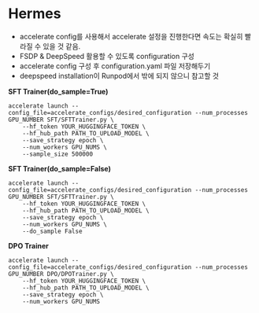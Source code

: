 # Hermes

- accelerate config를 사용해서 accelerate 설정을 진행한다면 속도는 확실히 빨라질 수 있을 것 같음.
- FSDP & DeepSpeed 활용할 수 있도록 configuration 구성
- accelerate config 구성 후 configuration.yaml 파일 저장해두기
- deepspeed installation이 Runpod에서 밖에 되지 않으니 참고할 것

**SFT Trainer(do_sample=True)**
```
accelerate launch --config_file=accelerate_configs/desired_configuration --num_processes GPU_NUMBER SFT/SFTTrainer.py \
    --hf_token YOUR_HUGGINGFACE_TOKEN \
    --hf_hub_path PATH_TO_UPLOAD_MODEL \
    --save_strategy epoch \
    --num_workers GPU_NUMS \
    --sample_size 500000
```

**SFT Trainer(do_sample=False)**
```
accelerate launch --config_file=accelerate_configs/desired_configuration --num_processes GPU_NUMBER SFT/SFTTrainer.py \
    --hf_token YOUR_HUGGINGFACE_TOKEN \
    --hf_hub_path PATH_TO_UPLOAD_MODEL \
    --save_strategy epoch \
    --num_workers GPU_NUMS \
    --do_sample False
```

**DPO Trainer**
```
accelerate launch --config_file=accelerate_configs/desired_configuration --num_processes GPU_NUMBER DPO/DPOTrainer.py \
    --hf_token YOUR_HUGGINGFACE_TOKEN \
    --hf_hub_path PATH_TO_UPLOAD_MODEL \
    --save_strategy epoch \
    --num_workers GPU_NUMS
```